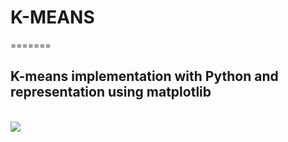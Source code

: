<h1>K-MEANS</h1>
=======

<h2> K-means implementation with Python and representation using matplotlib </h2>
<br><img src="http://gyazo.com/bbcdbaa9d3c57a6e43e020e3f7e9ef23"/>
